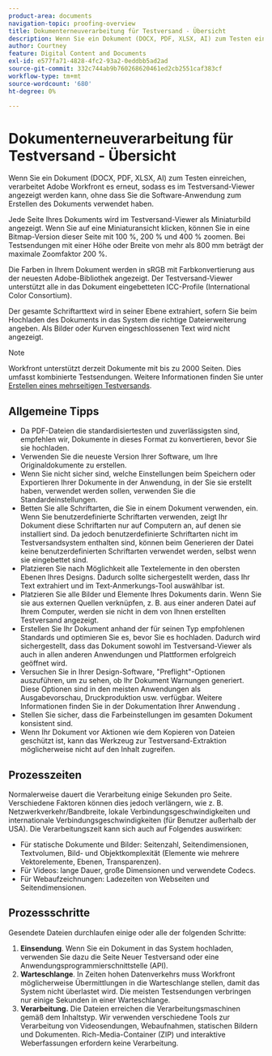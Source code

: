 ```yaml
---
product-area: documents
navigation-topic: proofing-overview
title: Dokumenterneuverarbeitung für Testversand - Übersicht
description: Wenn Sie ein Dokument (DOCX, PDF, XLSX, AI) zum Testen einreichen, verarbeitet Adobe Workfront es erneut, sodass es im Testversand-Viewer angezeigt werden kann, ohne dass Sie die Software-Anwendung zum Erstellen des Dokuments verwendet haben.
author: Courtney
feature: Digital Content and Documents
exl-id: e577fa71-4828-4fc2-93a2-0eddbb5ad2ad
source-git-commit: 332c744ab9b760268620461ed2cb2551caf383cf
workflow-type: tm+mt
source-wordcount: '680'
ht-degree: 0%

---
```


# Dokumenterneuverarbeitung für Testversand - Übersicht

Wenn Sie ein Dokument (DOCX, PDF, XLSX, AI) zum Testen einreichen, verarbeitet Adobe Workfront es erneut, sodass es im Testversand-Viewer angezeigt werden kann, ohne dass Sie die Software-Anwendung zum Erstellen des Dokuments verwendet haben. 

Jede Seite Ihres Dokuments wird im Testversand-Viewer als Miniaturbild angezeigt. Wenn Sie auf eine Miniaturansicht klicken, können Sie in eine Bitmap-Version dieser Seite mit 100 %, 200 % und 400 % zoomen. Bei Testsendungen mit einer Höhe oder Breite von mehr als 800 mm beträgt der maximale Zoomfaktor 200 %.

Die Farben in Ihrem Dokument werden in sRGB mit Farbkonvertierung aus der neuesten Adobe-Bibliothek angezeigt. Der Testversand-Viewer unterstützt alle in das Dokument eingebetteten ICC-Profile (International Color Consortium).

Der gesamte Schriftarttext wird in seiner Ebene extrahiert, sofern Sie beim Hochladen des Dokuments in das System die richtige Dateierweiterung angeben. Als Bilder oder Kurven eingeschlossenen Text wird nicht angezeigt.

>[!NOTE]
>
>Workfront unterstützt derzeit Dokumente mit bis zu 2000 Seiten. Dies umfasst kombinierte Testsendungen. Weitere Informationen finden Sie unter [Erstellen eines mehrseitigen Testversands](../../../review-and-approve-work/proofing/creating-proofs-within-workfront/create-multi-page-proof.md).

## Allgemeine Tipps

* Da PDF-Dateien die standardisiertesten und zuverlässigsten sind, empfehlen wir, Dokumente in dieses Format zu konvertieren, bevor Sie sie hochladen.
* Verwenden Sie die neueste Version Ihrer Software, um Ihre Originaldokumente zu erstellen.
* Wenn Sie nicht sicher sind, welche Einstellungen beim Speichern oder Exportieren Ihrer Dokumente in der Anwendung, in der Sie sie erstellt haben, verwendet werden sollen, verwenden Sie die Standardeinstellungen. 
* Betten Sie alle Schriftarten, die Sie in einem Dokument verwenden, ein. Wenn Sie benutzerdefinierte Schriftarten verwenden, zeigt Ihr Dokument diese Schriftarten nur auf Computern an, auf denen sie installiert sind. Da jedoch benutzerdefinierte Schriftarten nicht im Testversandsystem enthalten sind, können beim Generieren der Datei keine benutzerdefinierten Schriftarten verwendet werden, selbst wenn sie eingebettet sind.
* Platzieren Sie nach Möglichkeit alle Textelemente in den obersten Ebenen Ihres Designs. Dadurch sollte sichergestellt werden, dass Ihr Text extrahiert und im Text-Anmerkungs-Tool auswählbar ist.
* Platzieren Sie alle Bilder und Elemente Ihres Dokuments darin. Wenn Sie sie aus externen Quellen verknüpfen, z. B. aus einer anderen Datei auf Ihrem Computer, werden sie nicht in dem von Ihnen erstellten Testversand angezeigt.
* Erstellen Sie Ihr Dokument anhand der für seinen Typ empfohlenen Standards und optimieren Sie es, bevor Sie es hochladen. Dadurch wird sichergestellt, dass das Dokument sowohl im Testversand-Viewer als auch in allen anderen Anwendungen und Plattformen erfolgreich geöffnet wird.
* Versuchen Sie in Ihrer Design-Software, &quot;Preflight&quot;-Optionen auszuführen, um zu sehen, ob Ihr Dokument Warnungen generiert. Diese Optionen sind in den meisten Anwendungen als Ausgabevorschau, Druckproduktion usw. verfügbar. Weitere Informationen finden Sie in der Dokumentation Ihrer Anwendung .
* Stellen Sie sicher, dass die Farbeinstellungen im gesamten Dokument konsistent sind.
* Wenn Ihr Dokument vor Aktionen wie dem Kopieren von Dateien geschützt ist, kann das Werkzeug zur Testversand-Extraktion möglicherweise nicht auf den Inhalt zugreifen.

## Prozesszeiten

Normalerweise dauert die Verarbeitung einige Sekunden pro Seite. Verschiedene Faktoren können dies jedoch verlängern, wie z. B. Netzwerkverkehr/Bandbreite, lokale Verbindungsgeschwindigkeiten und internationale Verbindungsgeschwindigkeiten (für Benutzer außerhalb der USA). Die Verarbeitungszeit kann sich auch auf Folgendes auswirken:

* Für statische Dokumente und Bilder: Seitenzahl, Seitendimensionen, Textvolumen, Bild- und Objektkomplexität (Elemente wie mehrere Vektorelemente, Ebenen, Transparenzen).
* Für Videos: lange Dauer, große Dimensionen und verwendete Codecs.
* Für Webaufzeichnungen: Ladezeiten von Webseiten und Seitendimensionen.

## Prozessschritte

Gesendete Dateien durchlaufen einige oder alle der folgenden Schritte:

1. **Einsendung**. Wenn Sie ein Dokument in das System hochladen, verwenden Sie dazu die Seite Neuer Testversand oder eine Anwendungsprogrammierschnittstelle (API). 
1. **Warteschlange**. In Zeiten hohen Datenverkehrs muss Workfront möglicherweise Übermittlungen in die Warteschlange stellen, damit das System nicht überlastet wird. Die meisten Testsendungen verbringen nur einige Sekunden in einer Warteschlange. 
1. **Verarbeitung.** Die Dateien erreichen die Verarbeitungsmaschinen gemäß dem Inhaltstyp. Wir verwenden verschiedene Tools zur Verarbeitung von Videosendungen, Webaufnahmen, statischen Bildern und Dokumenten. Rich-Media-Container (ZIP) und interaktive Weberfassungen erfordern keine Verarbeitung.
